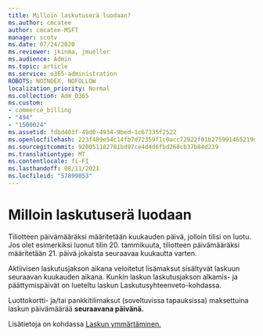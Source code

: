 ```yaml
---
title: Milloin laskutuserä luodaan?
ms.author: cmcatee
author: cmcatee-MSFT
manager: scotv
ms.date: 07/24/2020
ms.reviewer: jkinma, jmueller
ms.audience: Admin
ms.topic: article
ms.service: o365-administration
ROBOTS: NOINDEX, NOFOLLOW
localization_priority: Normal
ms.collection: Adm_O365
ms.custom:
- commerce_billing
- "494"
- "1500024"
ms.assetid: fdbd403f-49d0-4934-9bed-1c67335f2522
ms.openlocfilehash: 223f489e54c14fb7d72359f1c0acc72922f01b275991465219d52f592267d4ed
ms.sourcegitcommit: 920051182781bd97ce4d4d6fbd268cb37b84d239
ms.translationtype: MT
ms.contentlocale: fi-FI
ms.lasthandoff: 08/11/2021
ms.locfileid: "57899053"
---
```

# <a name="when-is-the-billing-statement-generated"></a>Milloin laskutuserä luodaan

Tiliotteen päivämääräksi määritetään kuukauden päivä, jolloin tilisi on luotu. Jos olet esimerkiksi luonut tilin 20. tammikuuta, tiliotteen päivämääräksi määritetään 21. päivä jokaista seuraavaa kuukautta varten.

Aktiivisen laskutusjakson aikana veloitetut lisämaksut sisältyvät laskuun seuraavan kuukauden aikana. Kunkin laskun laskutusjakson alkamis- ja päättymispäivät  on lueteltu laskun Laskutusyhteenveto-kohdassa.

Luottokortti- ja/tai pankkitilimaksut (soveltuvissa tapauksissa) maksettuina laskun päivämäärää **seuraavana päivänä.**
  
Lisätietoja on kohdassa [Laskun ymmärtäminen.](https://docs.microsoft.com/microsoft-365/commerce/billing-and-payments/understand-your-invoice2)